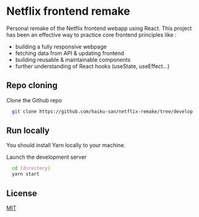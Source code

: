 # Netflix frontend remake

Personal remake of the Netflix frontend webapp using React.
This project has been an effective way to practice core frontend principles like :
- building a fully responsive webpage
- fetching data from API & updating frontend
- building reusable & maintainable components
- further understanding of React hooks (useState, useEffect...)

## Repo cloning

Clone the Github repo
```bash
  git clone https://github.com/haiku-san/netflix-remake/tree/develop
```

## Run locally

You should install Yarn locally to your machine.

Launch the development server
```bash
  cd [directory]
  yarn start
```

## License

[MIT](https://choosealicense.com/licenses/mit/)